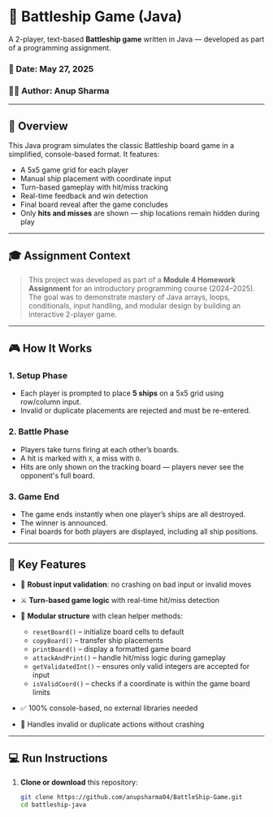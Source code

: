 # 🚢 Battleship Game (Java)

A 2-player, text-based **Battleship game** written in Java — developed as part of a programming assignment.

### 📅 Date: May 27, 2025  
### 👨‍💻 Author: Anup Sharma

---

## 📌 Overview

This Java program simulates the classic Battleship board game in a simplified, console-based format. It features:

- A 5x5 game grid for each player  
- Manual ship placement with coordinate input  
- Turn-based gameplay with hit/miss tracking  
- Real-time feedback and win detection  
- Final board reveal after the game concludes  
- Only **hits and misses** are shown — ship locations remain hidden during play

---

## 🎓 Assignment Context

> This project was developed as part of a **Module 4 Homework Assignment** for an introductory programming course (2024–2025).  
> The goal was to demonstrate mastery of Java arrays, loops, conditionals, input handling, and modular design by building an interactive 2-player game.

---

## 🎮 How It Works

### 1. Setup Phase
- Each player is prompted to place **5 ships** on a 5x5 grid using row/column input.
- Invalid or duplicate placements are rejected and must be re-entered.

### 2. Battle Phase
- Players take turns firing at each other’s boards.
- A hit is marked with `X`, a miss with `O`.
- Hits are only shown on the tracking board — players never see the opponent's full board.

### 3. Game End
- The game ends instantly when one player’s ships are all destroyed.
- The winner is announced.
- Final boards for both players are displayed, including all ship positions.

---

## 🧩 Key Features

- 🧠 **Robust input validation**: no crashing on bad input or invalid moves
- ⚔️ **Turn-based game logic** with real-time hit/miss detection
- 🧱 **Modular structure** with clean helper methods:
  - `resetBoard()` – initialize board cells to default
  - `copyBoard()` – transfer ship placements
  - `printBoard()` – display a formatted game board
  - `attackAndPrint()` – handle hit/miss logic during gameplay
  - `getValidatedInt()` – ensures only valid integers are accepted for input
  - `isValidCoord()` – checks if a coordinate is within the game board limits

- ✅ 100% console-based, no external libraries needed
- 🎯 Handles invalid or duplicate actions without crashing

---

## 💻 Run Instructions

1. **Clone or download** this repository:
   ```bash
   git clone https://github.com/anupsharma04/BattleShip-Game.git
   cd battleship-java
